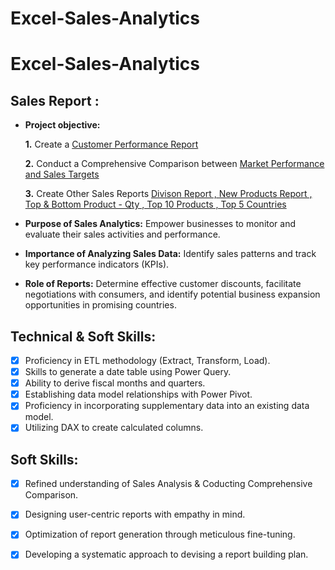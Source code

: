 # Excel-Sales-Analytics

# Excel-Sales-Analytics
## Sales Report :


- **Project objective:** 

    **1.** Create a [Customer Performance Report](https://github.com/Varshahumnekar/Excel-Sales-Analytics/blob/main/Customer%20Performance%20Report.pdf)
  
    **2.** Conduct a Comprehensive Comparison between [Market Performance and Sales Targets](https://github.com/Varshahumnekar/Excel-Sales-Analytics.git)
  
    **3.** Create Other Sales Reports [Divison Report , New Products Report , Top & Bottom Product - Qty , Top 10 Products , Top 5 Countries](https://github.com/Varshahumnekar/Excel-Sales-Analytics.git)
- **Purpose of Sales Analytics:** Empower businesses to monitor and evaluate their sales activities and performance.

- **Importance of Analyzing Sales Data:** Identify sales patterns and track key performance indicators (KPIs).

 - **Role of Reports:** Determine effective customer discounts, facilitate negotiations with consumers, and identify potential business expansion opportunities in promising countries.


## Technical & Soft Skills:
- [x]	Proficiency in ETL methodology (Extract, Transform, Load).
- [x]	Skills to generate a date table using Power Query.
- [x]	Ability to derive fiscal months and quarters.
- [x]	Establishing data model relationships with Power Pivot.
- [x]	Proficiency in incorporating supplementary data into an existing data model.
- [x]	Utilizing DAX to create calculated columns.

## Soft Skills:
- [x]	Refined understanding of Sales Analysis & Coducting Comprehensive Comparison.
- [x]	Designing user-centric reports with empathy in mind.
- [x]	Optimization of report generation through meticulous fine-tuning.
- [x]	Developing a systematic approach to devising a report building plan.



  

